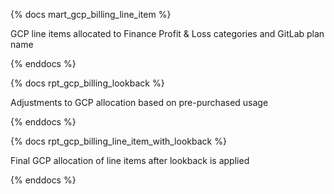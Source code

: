 {% docs mart_gcp_billing_line_item %}

GCP line items allocated to Finance Profit & Loss categories and GitLab plan name

{% enddocs %}

{% docs rpt_gcp_billing_lookback %}

Adjustments to GCP allocation based on pre-purchased usage

{% enddocs %}

{% docs rpt_gcp_billing_line_item_with_lookback %}

Final GCP allocation of line items after lookback is applied

{% enddocs %}
